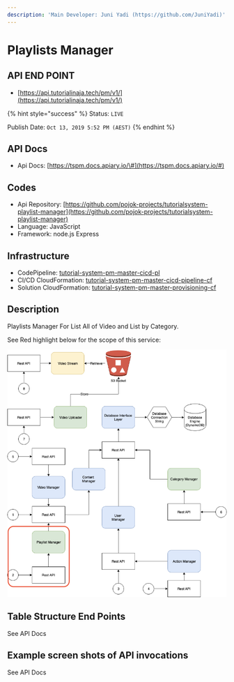 ```yaml
---
description: 'Main Developer: Juni Yadi (https://github.com/JuniYadi)'
---
```


# Playlists Manager

## API END POINT

* [https://api.tutorialinaja.tech/pm/v1/](https://api.tutorialinaja.tech/pm/v1/)

{% hint style="success" %}
Status: `LIVE`

Publish Date: `Oct 13, 2019 5:52 PM (AEST)`
{% endhint %}

## API Docs

* Api Docs: [https://tspm.docs.apiary.io/\#](https://tspm.docs.apiary.io/#)

## Codes

* Api Repository: [https://github.com/pojok-projects/tutorialsystem-playlist-manager](https://github.com/pojok-projects/tutorialsystem-playlist-manager)
* Language: JavaScript
* Framework: node.js Express 

## Infrastructure

* CodePipeline: [tutorial-system-pm-master-cicd-pl](https://ap-southeast-1.console.aws.amazon.com/codesuite/codepipeline/pipelines/tutorial-system-pm-master-cicd-pl/view?region=ap-southeast-1)
* CI/CD CloudFormation: [tutorial-system-pm-master-cicd-pipeline-cf](https://ap-southeast-1.console.aws.amazon.com/cloudformation/home?region=ap-southeast-1#/stacks/stackinfo?filteringText=pm&filteringStatus=active&viewNested=true&hideStacks=false&stackId=arn%3Aaws%3Acloudformation%3Aap-southeast-1%3A706415835325%3Astack%2Ftutorial-system-pm-master-cicd-pipeline-cf%2Fd37a4630-ed85-11e9-9e15-062b7ab1ef08)
* Solution CloudFormation: [tutorial-system-pm-master-provisioning-cf](https://ap-southeast-1.console.aws.amazon.com/cloudformation/home?region=ap-southeast-1#/stacks/stackinfo?filteringText=pm&filteringStatus=active&viewNested=true&hideStacks=false&stackId=arn%3Aaws%3Acloudformation%3Aap-southeast-1%3A706415835325%3Astack%2Ftutorial-system-pm-master-provisioning-cf%2F329e16e0-ed87-11e9-b3e6-02c6c7bea9ac)

## Description

Playlists Manager For List All of Video and List by Category.

See Red highlight below for the scope of this service:

![](../.gitbook/assets/image%20%283%29.png)

## Table Structure End Points

See API Docs

## Example screen shots of API invocations

See API Docs

